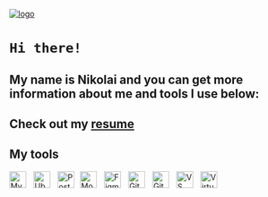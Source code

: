 [![logo](https://i.ibb.co/mttg51Q/logo.gif "nikolaiqa")](https://github.com/nikolaiqa)

# **`Hi there!`**
 
## My name is Nikolai and you can get more information about me and tools I use below:

## Сheck out my [resume](https://drive.google.com/file/d/13ccjGmmKePU6CzG8RiyijSYLzqPSi40-/view?usp=sharing "ru-version")

## My tools 

<a href="https://github.com/nikolaiqa/MySQL"><img align="left" alt="MySQL" title="MySQL" width="30px" style="padding-right:10px;" src="https://cdn.jsdelivr.net/gh/devicons/devicon/icons/mysql/mysql-plain.svg"></a>

<a href="https://github.com/nikolaiqa/Ubuntu"><img align="left" alt="Ubuntu" title="Ubuntu" width="30px" style="padding-right:10px;" src="https://cdn.jsdelivr.net/gh/devicons/devicon/icons/ubuntu/ubuntu-plain.svg"></a>

<a href="https://github.com/nikolaiqa"><img align="left" alt="Postman" title="Postman" width="30px" style="padding-right:7px;" src="https://www.vectorlogo.zone/logos/getpostman/getpostman-icon.svg"></a>

<a href="https://github.com/nikolaiqa"><img align="left" alt="MongoDB" title="MongoDB" width="30px" style="padding-right:10px;" src="https://cdn.jsdelivr.net/gh/devicons/devicon/icons/mongodb/mongodb-original.svg"></a>

<a href="https://github.com/nikolaiqa"><img align="left" alt="Figma" title="Figma" width="30px" style="padding-right:10px;" src="https://cdn.jsdelivr.net/gh/devicons/devicon/icons/figma/figma-original.svg"></a>

<a href="https://github.com/nikolaiqa?tab=repositories"><img align="left" alt="GitHub" title="GitHub" width="30px" style="padding-right:10px;" src="https://user-images.githubusercontent.com/3369400/139447912-e0f43f33-6d9f-45f8-be46-2df5bbc91289.png"></a>

<a href="https://github.com/nikolaiqa"><img align="left" alt="Git" title="Git" width="30px" style="padding-right:10px;" src="https://cdn.jsdelivr.net/gh/devicons/devicon/icons/git/git-original.svg"></a>

<a href="https://github.com/nikolaiqa"><img align="left" alt="VS code" title="VS code" width="30px" style="padding-right:10px;" src="https://cdn.jsdelivr.net/gh/devicons/devicon/icons/vscode/vscode-original.svg"></a>

<a href="https://github.com/nikolaiqa"><img align="left" alt="Virtual Box" title="Virtual Box" width="30px" style="padding-right:10px;" src="https://www.vectorlogo.zone/logos/virtualbox/virtualbox-icon.svg"></a>
